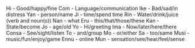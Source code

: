 Hi - Good/happy/fine
Com - Language/communication
Ike - Bad/sad/in distress
Yan - person/name
Ji - time/spend time
Rin - Water/drink/juice (verb and noun(s))
Nan - what
Eru - this/that/those/these
Kan - State/become
Jo - age/old
Yo - Hi/greeting
Ima - Now/later/here/there
Consa - See/sight/listen
To - and/group
Mo - or/either
Sa - too/same
Musi - music/fun/enjoy/game
Ennu - online
Mun - sensation/see/hear/feel/sense